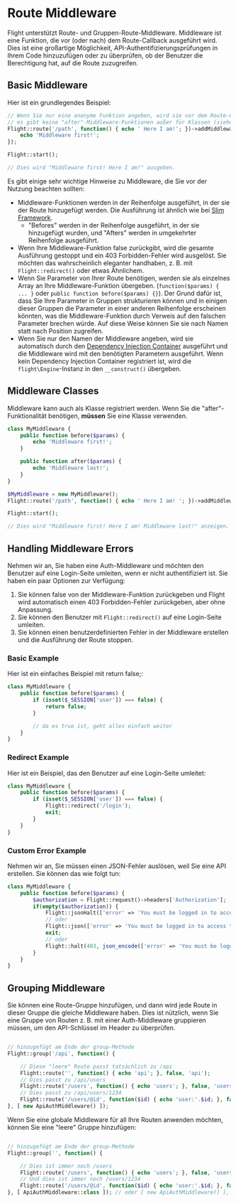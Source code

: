 # Route Middleware

Flight unterstützt Route- und Gruppen-Route-Middleware. Middleware ist eine Funktion, die vor (oder nach) dem Route-Callback ausgeführt wird. Dies ist eine großartige Möglichkeit, API-Authentifizierungsprüfungen in Ihrem Code hinzuzufügen oder zu überprüfen, ob der Benutzer die Berechtigung hat, auf die Route zuzugreifen.

## Basic Middleware

Hier ist ein grundlegendes Beispiel:

```php
// Wenn Sie nur eine anonyme Funktion angeben, wird sie vor dem Route-Callback ausgeführt. 
// es gibt keine "after"-Middleware-Funktionen außer für Klassen (siehe unten)
Flight::route('/path', function() { echo ' Here I am!'; })->addMiddleware(function() {
	echo 'Middleware first!';
});

Flight::start();

// Dies wird "Middleware first! Here I am!" ausgeben.
```

Es gibt einige sehr wichtige Hinweise zu Middleware, die Sie vor der Nutzung beachten sollten:
- Middleware-Funktionen werden in der Reihenfolge ausgeführt, in der sie der Route hinzugefügt werden. Die Ausführung ist ähnlich wie bei [Slim Framework](https://www.slimframework.com/docs/v4/concepts/middleware.html#how-does-middleware-work).
   - "Befores" werden in der Reihenfolge ausgeführt, in der sie hinzugefügt wurden, und "Afters" werden in umgekehrter Reihenfolge ausgeführt.
- Wenn Ihre Middleware-Funktion false zurückgibt, wird die gesamte Ausführung gestoppt und ein 403 Forbidden-Fehler wird ausgelöst. Sie möchten das wahrscheinlich eleganter handhaben, z. B. mit `Flight::redirect()` oder etwas Ähnlichem.
- Wenn Sie Parameter von Ihrer Route benötigen, werden sie als einzelnes Array an Ihre Middleware-Funktion übergeben. (`function($params) { ... }` oder `public function before($params) {}`). Der Grund dafür ist, dass Sie Ihre Parameter in Gruppen strukturieren können und in einigen dieser Gruppen die Parameter in einer anderen Reihenfolge erscheinen könnten, was die Middleware-Funktion durch Verweis auf den falschen Parameter brechen würde. Auf diese Weise können Sie sie nach Namen statt nach Position zugreifen.
- Wenn Sie nur den Namen der Middleware angeben, wird sie automatisch durch den [Dependency Injection Container](dependency-injection-container) ausgeführt und die Middleware wird mit den benötigten Parametern ausgeführt. Wenn kein Dependency Injection Container registriert ist, wird die `flight\Engine`-Instanz in den `__construct()` übergeben.

## Middleware Classes

Middleware kann auch als Klasse registriert werden. Wenn Sie die "after"-Funktionalität benötigen, **müssen** Sie eine Klasse verwenden.

```php
class MyMiddleware {
	public function before($params) {
		echo 'Middleware first!';
	}

	public function after($params) {
		echo 'Middleware last!';
	}
}

$MyMiddleware = new MyMiddleware();
Flight::route('/path', function() { echo ' Here I am! '; })->addMiddleware($MyMiddleware); // auch ->addMiddleware([ $MyMiddleware, $MyMiddleware2 ]);

Flight::start();

// Dies wird "Middleware first! Here I am! Middleware last!" anzeigen.
```

## Handling Middleware Errors

Nehmen wir an, Sie haben eine Auth-Middleware und möchten den Benutzer auf eine Login-Seite umleiten, wenn er nicht authentifiziert ist. Sie haben ein paar Optionen zur Verfügung:

1. Sie können false von der Middleware-Funktion zurückgeben und Flight wird automatisch einen 403 Forbidden-Fehler zurückgeben, aber ohne Anpassung.
1. Sie können den Benutzer mit `Flight::redirect()` auf eine Login-Seite umleiten.
1. Sie können einen benutzerdefinierten Fehler in der Middleware erstellen und die Ausführung der Route stoppen.

### Basic Example

Hier ist ein einfaches Beispiel mit return false;:
```php
class MyMiddleware {
	public function before($params) {
		if (isset($_SESSION['user']) === false) {
			return false;
		}

		// da es true ist, geht alles einfach weiter
	}
}
```

### Redirect Example

Hier ist ein Beispiel, das den Benutzer auf eine Login-Seite umleitet:
```php
class MyMiddleware {
	public function before($params) {
		if (isset($_SESSION['user']) === false) {
			Flight::redirect('/login');
			exit;
		}
	}
}
```

### Custom Error Example

Nehmen wir an, Sie müssen einen JSON-Fehler auslösen, weil Sie eine API erstellen. Sie können das wie folgt tun:
```php
class MyMiddleware {
	public function before($params) {
		$authorization = Flight::request()->headers['Authorization'];
		if(empty($authorization)) {
			Flight::jsonHalt(['error' => 'You must be logged in to access this page.'], 403);
			// oder
			Flight::json(['error' => 'You must be logged in to access this page.'], 403);
			exit;
			// oder
			Flight::halt(403, json_encode(['error' => 'You must be logged in to access this page.']));
		}
	}
}
```

## Grouping Middleware

Sie können eine Route-Gruppe hinzufügen, und dann wird jede Route in dieser Gruppe die gleiche Middleware haben. Dies ist nützlich, wenn Sie eine Gruppe von Routen z. B. mit einer Auth-Middleware gruppieren müssen, um den API-Schlüssel im Header zu überprüfen.

```php

// hinzugefügt am Ende der group-Methode
Flight::group('/api', function() {

	// Diese "leere" Route passt tatsächlich zu /api
	Flight::route('', function() { echo 'api'; }, false, 'api');
	// Dies passt zu /api/users
    Flight::route('/users', function() { echo 'users'; }, false, 'users');
	// Dies passt zu /api/users/1234
	Flight::route('/users/@id', function($id) { echo 'user:'.$id; }, false, 'user_view');
}, [ new ApiAuthMiddleware() ]);
```

Wenn Sie eine globale Middleware für all Ihre Routen anwenden möchten, können Sie eine "leere" Gruppe hinzufügen:

```php

// hinzugefügt am Ende der group-Methode
Flight::group('', function() {

	// Dies ist immer noch /users
	Flight::route('/users', function() { echo 'users'; }, false, 'users');
	// Und dies ist immer noch /users/1234
	Flight::route('/users/@id', function($id) { echo 'user:'.$id; }, false, 'user_view');
}, [ ApiAuthMiddleware::class ]); // oder [ new ApiAuthMiddleware() ], dasselbe
```